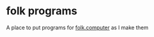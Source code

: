 # folk programs

A place to put programs for [folk.computer](https://folk.computer/) as I make them

